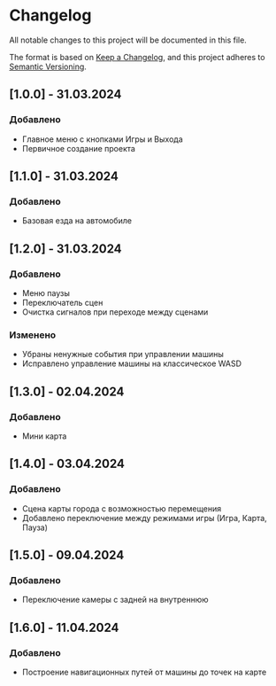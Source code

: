 # Changelog

All notable changes to this project will be documented in this file.

The format is based on [Keep a Changelog](https://keepachangelog.com/en/1.1.0/),
and this project adheres to [Semantic Versioning](https://semver.org/spec/v2.0.0.html).

## [1.0.0] - 31.03.2024

### Добавлено

- Главное меню с кнопками Игры и Выхода
- Первичное создание проекта

## [1.1.0] - 31.03.2024

### Добавлено

- Базовая езда на автомобиле

## [1.2.0] - 31.03.2024

### Добавлено

- Меню паузы
- Переключатель сцен
- Очистка сигналов при переходе между сценами

### Изменено

- Убраны ненужные события при управлении машины
- Исправлено управление машины на классическое WASD

## [1.3.0] - 02.04.2024

### Добавлено

- Мини карта

## [1.4.0] - 03.04.2024

### Добавлено

- Сцена карты города с возможностью перемещения
- Добавлено переключение между режимами игры (Игра, Карта, Пауза)

## [1.5.0] - 09.04.2024

### Добавлено

- Переключение камеры с задней на внутреннюю

## [1.6.0] - 11.04.2024

### Добавлено

- Построение навигационных путей от машины до точек на карте
